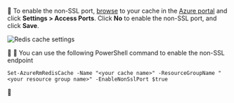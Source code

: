 
To enable the non-SSL port, [browse](/documentation/articles/cache-configure/#configure-redis-cache-settings) to your cache in the [Azure portal](https://portal.azure.com) and click **Settings > Access Ports**. Click **No** to enable the non-SSL port, and click **Save**.

![Redis cache settings](./media/redis-cache-non-ssl-port/redis-cache-non-ssl-port.png)



You can use the following PowerShell command to enable the non-SSL endpoint

	Set-AzureRmRedisCache -Name "<your cache name>" -ResourceGroupName "<your resource group name>" -EnableNonSslPort $true

